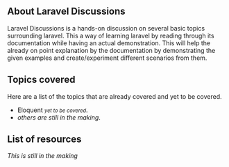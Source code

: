 ## About Laravel Discussions

Laravel Discussions is a hands-on discussion on several basic topics surrounding laravel. This a way of learning laravel by reading through its documentation while having an actual demonstration. This will help the already on point explanation by the documentation by demonstrating the given examples and create/experiment different scenarios from them.

## Topics covered

Here are a list of the topics that are already covered and yet to be covered.

- Eloquent <small>*yet to be covered*</small>.
- *others are still in the making*.

## List of resources

*This is still in the making*